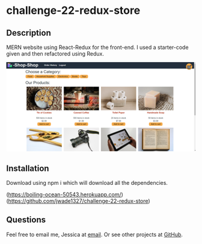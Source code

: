 # challenge-22-redux-store

## Description

MERN website using React-Redux for the front-end. I used a starter-code given and then refactored using Redux.

![](shop-shop.PNG)

## Installation
Download using npm i which will download all the dependencies.

(https://boiling-ocean-50543.herokuapp.com/)
(https://github.com/jwade1327/challenge-22-redux-store)

## Questions
Feel free to email me, Jessica at [email](mailto:jwade1327@gmail.com). Or see other projects at [GitHub](https://github.com/jwade1327).
